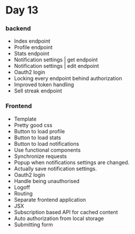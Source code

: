 # Day 13

### backend
- Index endpoint
- Profile endpoint
- Stats endpoint
- Notification settings | get endpoint
- Notification settings | edit endpoint
- Oauth2 login
- Locking every endpoint behind authorization
- Improved token handling
- Sell streak endpoint

### Frontend
- Template
- Pretty good css
- Button to load profile
- Button to load stats
- Button to load notifications
- Use functional components
- Synchronize requests
- Popup when notifications settings are changed.
- Actually save notification settings.
- Oauth2 login
- Handle being unauthorised
- Logoff
- Routing
- Separate frontend application
- JSX
- Subscription based API for cached content
- Auto authorization from local storage
- Submitting form
